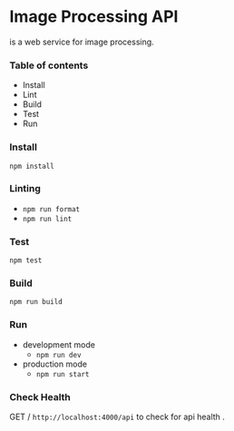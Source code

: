 
# Image Processing API
is a web service for image processing.

### Table of contents

- Install
- Lint
- Build
- Test
- Run

### Install
    npm install
    
### Linting

 - `npm run format`
 - `npm run lint`

### Test
    npm test

### Build
    npm run build
    
### Run
 - development mode
	 -  `npm run dev `
- production mode
	- `npm run start`

### Check Health
GET / `http://localhost:4000/api` to check for api health .